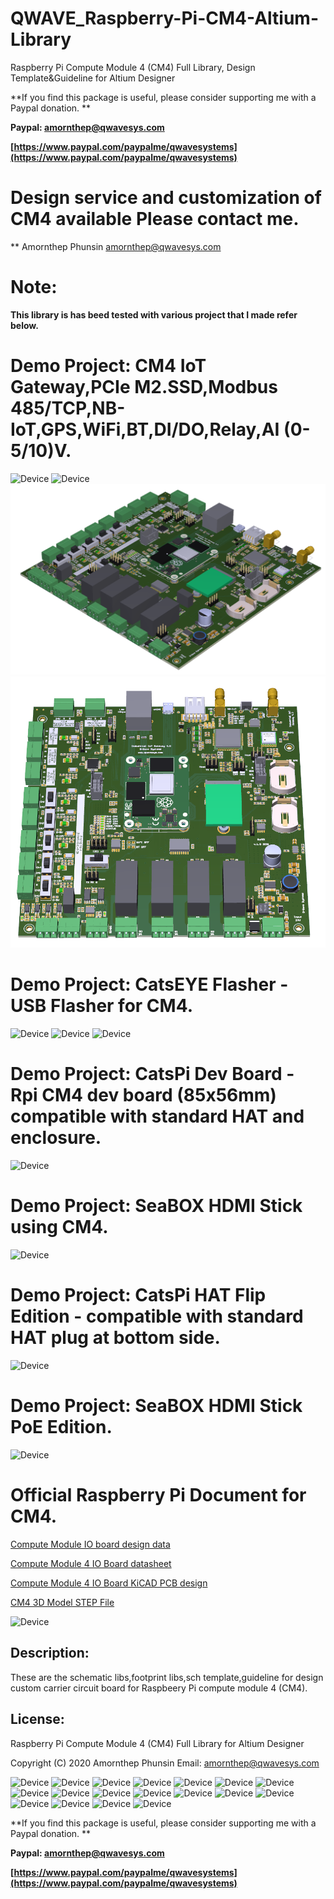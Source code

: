 # QWAVE_Raspberry-Pi-CM4-Altium-Library
Raspberry Pi Compute Module 4 (CM4) Full Library, Design Template&amp;Guideline for Altium Designer

**If you find this package is useful, please consider supporting me with a Paypal donation. **

**Paypal: amornthep@qwavesys.com**

**[https://www.paypal.com/paypalme/qwavesystems](https://www.paypal.com/paypalme/qwavesystems)**

# Design service and customization of CM4 available Please contact me. 
** Amornthep Phunsin amornthep@qwavesys.com

# Note:
**This library is has beed tested with various project that I made refer below.**

# Demo Project: CM4 IoT Gateway,PCIe M2.SSD,Modbus 485/TCP,NB-IoT,GPS,WiFi,BT,DI/DO,Relay,AI (0-5/10)V.
![Device](/SCH_Snapshot-Picture/Gateway_05.png?raw=true)
![Device](/SCH_Snapshot-Picture/Gateway_04.png?raw=true)
![Device](/SCH_Snapshot-Picture/Gateway_02.png?raw=true)
![Device](/SCH_Snapshot-Picture/Gateway_01.png?raw=true)

# Demo Project: CatsEYE Flasher - USB Flasher for CM4.
![Device](/SCH_Snapshot-Picture/CatsEYE-Flasher_02.png?raw=true)
![Device](/SCH_Snapshot-Picture/CatsEYE-Flasher_01.png?raw=true)
![Device](/SCH_Snapshot-Picture/CatsEYE-Flasher_00.png?raw=true)

# Demo Project: CatsPi Dev Board - Rpi CM4 dev board (85x56mm) compatible with standard HAT and enclosure.
![Device](/SCH_Snapshot-Picture/CatPi-Dev-Board.png?raw=true)

# Demo Project: SeaBOX HDMI Stick using CM4.
![Device](/SCH_Snapshot-Picture/SeaBOX_HDMI_Stick.png?raw=true)

# Demo Project: CatsPi HAT Flip Edition - compatible with standard HAT plug at bottom side.
![Device](/SCH_Snapshot-Picture/CatPi_HAT_Flip_version.png?raw=true)

# Demo Project: SeaBOX HDMI Stick PoE Edition.
![Device](/SCH_Snapshot-Picture/SeaBOX_PoE_Board.png?raw=true)

# Official Raspberry Pi Document for CM4.

[Compute Module IO board design data](https://github.com/raspberrypi/documentation/blob/master/hardware/computemodule/designfiles.md)

[Compute Module 4 IO Board datasheet](http://datasheets.raspberrypi.org/cm4io/cm4io-datasheet.pdf)

[Compute Module 4 IO Board KiCAD PCB design](http://datasheets.raspberrypi.org/cm4io/CM4IO-KiCAD.zip)

[CM4 3D Model STEP File](https://datasheets.raspberrypi.org/cm4/CM4-step.zip)

![Device](/SCH_Snapshot-Picture/CM4_Page_01.jpg?raw=true)

## Description:
These are the schematic libs,footprint libs,sch template,guideline for design custom carrier circuit board for Raspbeery Pi compute module 4 (CM4).

## License:
Raspberry Pi Compute Module 4 (CM4) Full Library for Altium Designer

Copyright (C) 2020 Amornthep Phunsin
Email: amornthep@qwavesys.com

![Device](/SCH_Snapshot-Picture/CM4_Page_02.jpg?raw=true)
![Device](/SCH_Snapshot-Picture/CM4_Page_03.jpg?raw=true)
![Device](/SCH_Snapshot-Picture/CM4_Page_19.jpg?raw=true)
![Device](/SCH_Snapshot-Picture/CM4_Page_17.jpg?raw=true)
![Device](/SCH_Snapshot-Picture/CM4_Page_14.jpg?raw=true)
![Device](/SCH_Snapshot-Picture/CM4_Page_06.jpg?raw=true)
![Device](/SCH_Snapshot-Picture/CM4_Page_05.jpg?raw=true)
![Device](/SCH_Snapshot-Picture/CM4_Page_07.jpg?raw=true)
![Device](/SCH_Snapshot-Picture/CM4_Page_08.jpg?raw=true)
![Device](/SCH_Snapshot-Picture/CM4_Page_10.jpg?raw=true)
![Device](/SCH_Snapshot-Picture/CM4_Page_11.jpg?raw=true)
![Device](/SCH_Snapshot-Picture/CM4_Page_12.jpg?raw=true)
![Device](/SCH_Snapshot-Picture/CM4_Page_13.jpg?raw=true)
![Device](/SCH_Snapshot-Picture/CM4_Page_15.jpg?raw=true)
![Device](/SCH_Snapshot-Picture/CM4_Page_16.jpg?raw=true)
![Device](/SCH_Snapshot-Picture/CM4_Page_18.jpg?raw=true)
![Device](/SCH_Snapshot-Picture/CM4_Page_20.jpg?raw=true)
![Device](/SCH_Snapshot-Picture/CM4_Page_21.jpg?raw=true)


**If you find this package is useful, please consider supporting me with a Paypal donation. **

**Paypal: amornthep@qwavesys.com**

**[https://www.paypal.com/paypalme/qwavesystems](https://www.paypal.com/paypalme/qwavesystems)**
